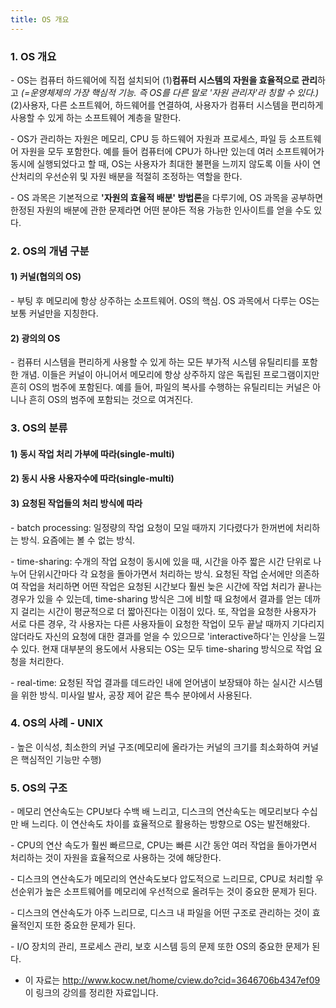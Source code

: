 ```yaml
---
title: OS 개요
---
```


### 1. OS 개요

\- OS는 컴퓨터 하드웨어에 직접 설치되어 (1)**컴퓨터 시스템의 자원을 효율적으로 관리**하고 _(=운영체제의 가장 핵심적 기능. 즉 OS를 다른 말로 '자원 관리자'라 칭할 수 있다.)_ (2)사용자, 다른 소프트웨어, 하드웨어를 연결하여, 사용자가 컴퓨터 시스템을 편리하게 사용할 수 있게 하는 소프트웨어 계층을 말한다.

\- OS가 관리하는 자원은 메모리, CPU 등 하드웨어 자원과 프로세스, 파일 등 소프트웨어 자원을 모두 포함한다. 예를 들어 컴퓨터에 CPU가 하나만 있는데 여러 소프트웨어가 동시에 실행되었다고 할 때, OS는 사용자가 최대한 불편을 느끼지 않도록 이들 사이 연산처리의 우선순위 및 자원 배분을 적절히 조정하는 역할을 한다. 

\- OS 과목은 기본적으로 **'자원의 효율적 배분' 방법론**을 다루기에, OS 과목을 공부하면 한정된 자원의 배분에 관한 문제라면 어떤 분야든 적용 가능한 인사이트를 얻을 수도 있다.

### 2. OS의 개념 구분

#### 1) 커널(협의의 OS)

\- 부팅 후 메모리에 항상 상주하는 소프트웨어. OS의 핵심. OS 과목에서 다루는 OS는 보통 커널만을 지칭한다.

#### 2) 광의의 OS

\- 컴퓨터 시스템을 편리하게 사용할 수 있게 하는 모든 부가적 시스템 유틸리티를 포함한 개념. 이들은 커널이 아니어서 메모리에 항상 상주하지 않은 독립된 프로그램이지만 흔히 OS의 범주에 포함된다. 예를 들어, 파일의 복사를 수행하는 유틸리티는 커널은 아니나 흔히 OS의 범주에 포함되는 것으로 여겨진다.


### 3. OS의 분류

#### 1) 동시 작업 처리 가부에 따라(single-multi)

#### 2) 동시 사용 사용자수에 따라(single-multi)

#### 3) 요청된 작업들의 처리 방식에 따라

\- batch processing: 일정량의 작업 요청이 모일 때까지 기다렸다가 한꺼번에 처리하는 방식. 요즘에는 볼 수 없는 방식.

\- time-sharing: 수개의 작업 요청이 동시에 있을 때, 시간을 아주 짧은 시간 단위로 나누어 단위시간마다 각 요청을 돌아가면서 처리하는 방식. 요청된 작업 순서에만 의존하여 작업을 처리하면 어떤 작업은 요청된 시간보다 훨씬 늦은 시간에 작업 처리가 끝나는 경우가 있을 수 있는데, time-sharing 방식은 그에 비할 때 요청에서 결과를 얻는 데까지 걸리는 시간이 평균적으로 더 짧아진다는 이점이 있다. 또, 작업을 요청한 사용자가 서로 다른 경우, 각 사용자는 다른 사용자들이 요청한 작업이 모두 끝날 때까지 기다리지 않더라도 자신의 요청에 대한 결과를 얻을 수 있으므로 'interactive하다'는 인상을 느낄 수 있다. 현재 대부분의 용도에서 사용되는 OS는 모두 time-sharing 방식으로 작업 요청을 처리한다.

\- real-time: 요청된 작업 결과를 데드라인 내에 얻어냄이 보장돼야 하는 실시간 시스템을 위한 방식. 미사일 발사, 공장 제어 같은 특수 분야에서 사용된다.


### 4. OS의 사례 - UNIX

\- 높은 이식성, 최소한의 커널 구조(메모리에 올라가는 커널의 크기를 최소화하여 커널은 핵심적인 기능만 수행)


### 5. OS의 구조

\- 메모리 연산속도는 CPU보다 수백 배 느리고, 디스크의 연산속도는 메모리보다 수십만 배 느리다. 이 연산속도 차이를 효율적으로 활용하는 방향으로 OS는 발전해왔다.

\- CPU의 연산 속도가 훨씬 빠르므로, CPU는 빠른 시간 동안 여러 작업을 돌아가면서 처리하는 것이 자원을 효율적으로 사용하는 것에 해당한다. 

\- 디스크의 연산속도가 메모리의 연산속도보다 압도적으로 느리므로, CPU로 처리할 우선순위가 높은 소프트웨어를 메모리에 우선적으로 올려두는 것이 중요한 문제가 된다.

\- 디스크의 연산속도가 아주 느리므로, 디스크 내 파일을 어떤 구조로 관리하는 것이 효율적인지 또한 중요한 문제가 된다.

\- I/O 장치의 관리, 프로세스 관리, 보호 시스템 등의 문제 또한 OS의 중요한 문제가 된다.



* 이 자료는 <http://www.kocw.net/home/cview.do?cid=3646706b4347ef09> 이 링크의 강의를 정리한 자료입니다.